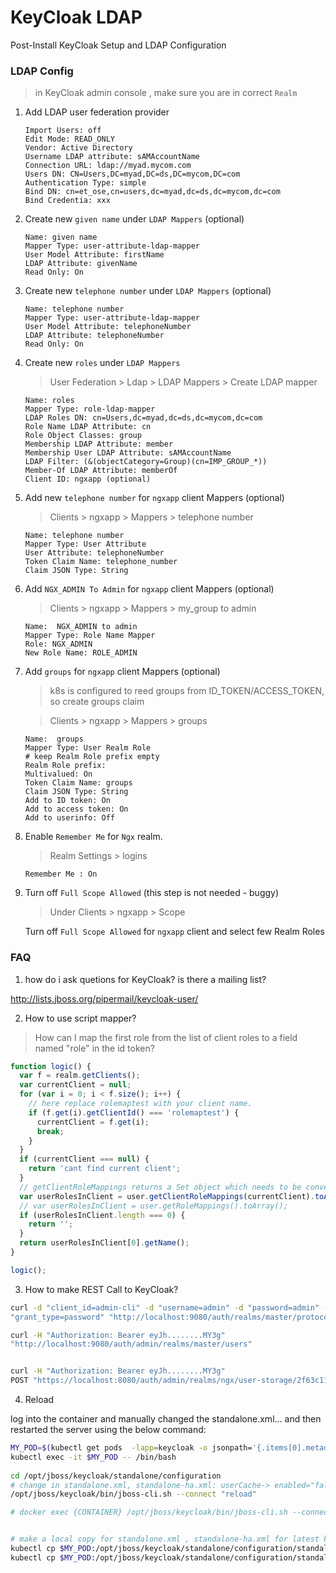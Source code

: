 # KeyCloak LDAP
 
Post-Install KeyCloak Setup and LDAP Configuration 
 

### LDAP Config
> in KeyCloak admin console , make sure you are in correct `Realm`

1. Add LDAP user federation provider
    ``` 
    Import Users: off
    Edit Mode: READ_ONLY
    Vendor: Active Directory
    Username LDAP attribute: sAMAccountName
    Connection URL: ldap://myad.mycom.com
    Users DN: CN=Users,DC=myad,DC=ds,DC=mycom,DC=com
    Authentication Type: simple
    Bind DN: cn=et_ose,cn=users,dc=myad,dc=ds,dc=mycom,dc=com
    Bind Credentia: xxx
    ```
2. Create new `given name` under `LDAP Mappers` (optional)
    ``` 
    Name: given name
    Mapper Type: user-attribute-ldap-mapper
    User Model Attribute: firstName
    LDAP Attribute: givenName
    Read Only: On
    ```
3. Create new `telephone number` under `LDAP Mappers` (optional)
    ``` 
    Name: telephone number
    Mapper Type: user-attribute-ldap-mapper
    User Model Attribute: telephoneNumber
    LDAP Attribute: telephoneNumber
    Read Only: On
    ```
4. Create new `roles` under `LDAP Mappers`

    > User Federation >  Ldap > LDAP Mappers > Create LDAP mapper

    ``` 
    Name: roles
    Mapper Type: role-ldap-mapper
    LDAP Roles DN: cn=Users,dc=myad,dc=ds,dc=mycom,dc=com
    Role Name LDAP Attribute: cn
    Role Object Classes: group
    Membership LDAP Attribute: member
    Membership User LDAP Attribute: sAMAccountName
    LDAP Filter: (&(objectCategory=Group)(cn=IMP_GROUP_*))
    Member-Of LDAP Attribute: memberOf
    Client ID: ngxapp (optional)
    ```
 
5. Add new `telephone number` for `ngxapp` client Mappers (optional)

    > Clients > ngxapp > Mappers > telephone number

    ```
    Name: telephone number
    Mapper Type: User Attribute
    User Attribute: telephoneNumber
    Token Claim Name: telephone_number
    Claim JSON Type: String
    ```
 
6. Add `NGX_ADMIN To Admin` for `ngxapp` client Mappers (optional)

    > Clients > ngxapp > Mappers > my_group to admin

    ```
    Name:  NGX_ADMIN to admin
    Mapper Type: Role Name Mapper
    Role: NGX_ADMIN
    New Role Name: ROLE_ADMIN
    ```

7. Add `groups` for `ngxapp` client Mappers (optional)
    > k8s is configured to reed groups from ID_TOKEN/ACCESS_TOKEN, so create groups claim

    > Clients > ngxapp > Mappers > groups

    ```
    Name:  groups
    Mapper Type: User Realm Role
    # keep Realm Role prefix empty
    Realm Role prefix: 
    Multivalued: On
    Token Claim Name: groups
    Claim JSON Type: String
    Add to ID token: On
    Add to access token: On
    Add to userinfo: Off
    ```

8. Enable `Remember Me` for `Ngx` realm.

    > Realm Settings > logins 

    ```
    Remember Me : On
    ```

9. Turn off `Full Scope Allowed` (this step is not needed - buggy)

    > Under Clients > ngxapp > Scope
    
    Turn off `Full Scope Allowed` for `ngxapp` client and select few Realm Roles


### FAQ

1. how do i ask quetions for KeyCloak? is there a mailing list?

http://lists.jboss.org/pipermail/keycloak-user/

2. How to use script mapper?
> How can I map the first role from the list of client roles to a field named "role" in the id token? 
```js
function logic() {
  var f = realm.getClients();
  var currentClient = null;
  for (var i = 0; i < f.size(); i++) {
    // here replace rolemaptest with your client name.
    if (f.get(i).getClientId() === 'rolemaptest') {
      currentClient = f.get(i);
      break;
    }
  }
  if (currentClient === null) {
    return 'cant find current client';
  }
  // getClientRoleMappings returns a Set object which needs to be converted to an array. Otherwise it just returns a list of nulls, dunno why
  var userRolesInClient = user.getClientRoleMappings(currentClient).toArray();
  // var userRolesInClient = user.getRoleMappings().toArray();
  if (userRolesInClient.length === 0) {
    return '';
  }
  return userRolesInClient[0].getName();
}

logic();
```

3. How to make REST Call to KeyCloak?

```bash
curl -d "client_id=admin-cli" -d "username=admin" -d "password=admin" -d
"grant_type=password" "http://localhost:9080/auth/realms/master/protocol/openid-connect/token"

curl -H "Authorization: Bearer eyJh........MY3g" 
"http://localhost:9080/auth/admin/realms/master/users"


curl -H "Authorization: Bearer eyJh........MY3g"
POST "https://localhost:8080/auth/admin/realms/ngx/user-storage/2f63c117-9f99-4cb4-bb8f-2ff748bbcadb/mappers/98972fa2-2055-4f98-a238-f0da7cfbe135/sync?direction=fedToKeycloak"
```

4. Reload

log into the container and manually changed the standalone.xml... and then restarted the server using the below command:
```bash
MY_POD=$(kubectl get pods  -lapp=keycloak -o jsonpath='{.items[0].metadata.name}')
kubectl exec -it $MY_POD -- /bin/bash
 
cd /opt/jboss/keycloak/standalone/configuration
# change in standalone.xml, standalone-ha.xml: userCache-> enabled="false"
/opt/jboss/keycloak/bin/jboss-cli.sh --connect "reload"

# docker exec {CONTAINER} /opt/jboss/keycloak/bin/jboss-cli.sh --connect "reload"


# make a local copy for standalone.xml , standalone-ha.xml for latest keycloak version
kubectl cp $MY_POD:/opt/jboss/keycloak/standalone/configuration/standalone.xml /Developer/Work/SPA/ngx-starter-kit/.deploy/keycloak
kubectl cp $MY_POD:/opt/jboss/keycloak/standalone/configuration/standalone-ha.xml /Developer/Work/SPA/ngx-starter-kit/.deploy/keycloak
```



